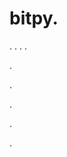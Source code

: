 # bitpy.
.
.
.
.












.






















































.
























.



























.

















































































.



























































